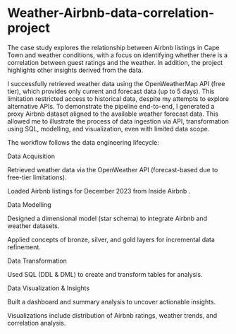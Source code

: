 # Weather-Airbnb-data-correlation-project
The case study explores the relationship between Airbnb listings in Cape Town and weather conditions, with a focus on identifying whether there is a correlation between guest ratings and the weather. In addition, the project highlights other insights derived from the data.

I successfully retrieved weather data using the OpenWeatherMap API (free tier), which provides only current and forecast data (up to 5 days). This limitation restricted access to historical data, despite my attempts to explore alternative APIs. To demonstrate the pipeline end-to-end, I generated a proxy Airbnb dataset aligned to the available weather forecast data. This allowed me to illustrate the process of data ingestion via API, transformation using SQL, modelling, and visualization, even with limited data scope.

The workflow follows the data engineering lifecycle:

Data Acquisition

Retrieved weather data via the OpenWeather API (forecast-based due to free-tier limitations).

Loaded Airbnb listings for December 2023 from Inside Airbnb
.

Data Modelling

Designed a dimensional model (star schema) to integrate Airbnb and weather datasets.

Applied concepts of bronze, silver, and gold layers for incremental data refinement.

Data Transformation

Used SQL (DDL & DML) to create and transform tables for analysis.

Data Visualization & Insights

Built a dashboard and summary analysis to uncover actionable insights.

Visualizations include distribution of Airbnb ratings, weather trends, and correlation analysis.
